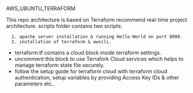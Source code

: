 AWS_UBUNTU_TERRAFORM

This repo architecture is based on Terraform recommend real-time project architecture.
scripts folder contains two scripts:

      1. apache server installation & running Hello-World on port 8080.
      2. installation of terraform & awscli.

* terraform.tf contains a cloud block inside terraform settings.
* uncomment this block to use Terrafork Cloud services which helps to manage terraform state file securely.
* follow the setup guide for terraform cloud with terraform cloud authentication, setup variables by providing Access Key IDs & other parameters etc..
